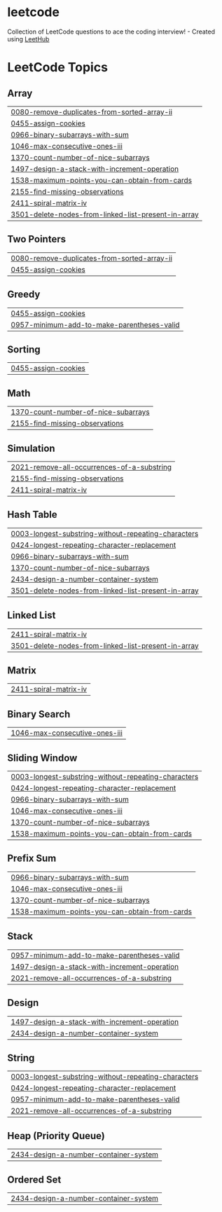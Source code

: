 # leetcode
Collection of LeetCode questions to ace the coding interview! - Created using [LeetHub](https://github.com/QasimWani/LeetHub)

<!---LeetCode Topics Start-->
# LeetCode Topics
## Array
|  |
| ------- |
| [0080-remove-duplicates-from-sorted-array-ii](https://github.com/Twon99/leetcode/tree/master/0080-remove-duplicates-from-sorted-array-ii) |
| [0455-assign-cookies](https://github.com/Twon99/leetcode/tree/master/0455-assign-cookies) |
| [0966-binary-subarrays-with-sum](https://github.com/Twon99/leetcode/tree/master/0966-binary-subarrays-with-sum) |
| [1046-max-consecutive-ones-iii](https://github.com/Twon99/leetcode/tree/master/1046-max-consecutive-ones-iii) |
| [1370-count-number-of-nice-subarrays](https://github.com/Twon99/leetcode/tree/master/1370-count-number-of-nice-subarrays) |
| [1497-design-a-stack-with-increment-operation](https://github.com/Twon99/leetcode/tree/master/1497-design-a-stack-with-increment-operation) |
| [1538-maximum-points-you-can-obtain-from-cards](https://github.com/Twon99/leetcode/tree/master/1538-maximum-points-you-can-obtain-from-cards) |
| [2155-find-missing-observations](https://github.com/Twon99/leetcode/tree/master/2155-find-missing-observations) |
| [2411-spiral-matrix-iv](https://github.com/Twon99/leetcode/tree/master/2411-spiral-matrix-iv) |
| [3501-delete-nodes-from-linked-list-present-in-array](https://github.com/Twon99/leetcode/tree/master/3501-delete-nodes-from-linked-list-present-in-array) |
## Two Pointers
|  |
| ------- |
| [0080-remove-duplicates-from-sorted-array-ii](https://github.com/Twon99/leetcode/tree/master/0080-remove-duplicates-from-sorted-array-ii) |
| [0455-assign-cookies](https://github.com/Twon99/leetcode/tree/master/0455-assign-cookies) |
## Greedy
|  |
| ------- |
| [0455-assign-cookies](https://github.com/Twon99/leetcode/tree/master/0455-assign-cookies) |
| [0957-minimum-add-to-make-parentheses-valid](https://github.com/Twon99/leetcode/tree/master/0957-minimum-add-to-make-parentheses-valid) |
## Sorting
|  |
| ------- |
| [0455-assign-cookies](https://github.com/Twon99/leetcode/tree/master/0455-assign-cookies) |
## Math
|  |
| ------- |
| [1370-count-number-of-nice-subarrays](https://github.com/Twon99/leetcode/tree/master/1370-count-number-of-nice-subarrays) |
| [2155-find-missing-observations](https://github.com/Twon99/leetcode/tree/master/2155-find-missing-observations) |
## Simulation
|  |
| ------- |
| [2021-remove-all-occurrences-of-a-substring](https://github.com/Twon99/leetcode/tree/master/2021-remove-all-occurrences-of-a-substring) |
| [2155-find-missing-observations](https://github.com/Twon99/leetcode/tree/master/2155-find-missing-observations) |
| [2411-spiral-matrix-iv](https://github.com/Twon99/leetcode/tree/master/2411-spiral-matrix-iv) |
## Hash Table
|  |
| ------- |
| [0003-longest-substring-without-repeating-characters](https://github.com/Twon99/leetcode/tree/master/0003-longest-substring-without-repeating-characters) |
| [0424-longest-repeating-character-replacement](https://github.com/Twon99/leetcode/tree/master/0424-longest-repeating-character-replacement) |
| [0966-binary-subarrays-with-sum](https://github.com/Twon99/leetcode/tree/master/0966-binary-subarrays-with-sum) |
| [1370-count-number-of-nice-subarrays](https://github.com/Twon99/leetcode/tree/master/1370-count-number-of-nice-subarrays) |
| [2434-design-a-number-container-system](https://github.com/Twon99/leetcode/tree/master/2434-design-a-number-container-system) |
| [3501-delete-nodes-from-linked-list-present-in-array](https://github.com/Twon99/leetcode/tree/master/3501-delete-nodes-from-linked-list-present-in-array) |
## Linked List
|  |
| ------- |
| [2411-spiral-matrix-iv](https://github.com/Twon99/leetcode/tree/master/2411-spiral-matrix-iv) |
| [3501-delete-nodes-from-linked-list-present-in-array](https://github.com/Twon99/leetcode/tree/master/3501-delete-nodes-from-linked-list-present-in-array) |
## Matrix
|  |
| ------- |
| [2411-spiral-matrix-iv](https://github.com/Twon99/leetcode/tree/master/2411-spiral-matrix-iv) |
## Binary Search
|  |
| ------- |
| [1046-max-consecutive-ones-iii](https://github.com/Twon99/leetcode/tree/master/1046-max-consecutive-ones-iii) |
## Sliding Window
|  |
| ------- |
| [0003-longest-substring-without-repeating-characters](https://github.com/Twon99/leetcode/tree/master/0003-longest-substring-without-repeating-characters) |
| [0424-longest-repeating-character-replacement](https://github.com/Twon99/leetcode/tree/master/0424-longest-repeating-character-replacement) |
| [0966-binary-subarrays-with-sum](https://github.com/Twon99/leetcode/tree/master/0966-binary-subarrays-with-sum) |
| [1046-max-consecutive-ones-iii](https://github.com/Twon99/leetcode/tree/master/1046-max-consecutive-ones-iii) |
| [1370-count-number-of-nice-subarrays](https://github.com/Twon99/leetcode/tree/master/1370-count-number-of-nice-subarrays) |
| [1538-maximum-points-you-can-obtain-from-cards](https://github.com/Twon99/leetcode/tree/master/1538-maximum-points-you-can-obtain-from-cards) |
## Prefix Sum
|  |
| ------- |
| [0966-binary-subarrays-with-sum](https://github.com/Twon99/leetcode/tree/master/0966-binary-subarrays-with-sum) |
| [1046-max-consecutive-ones-iii](https://github.com/Twon99/leetcode/tree/master/1046-max-consecutive-ones-iii) |
| [1370-count-number-of-nice-subarrays](https://github.com/Twon99/leetcode/tree/master/1370-count-number-of-nice-subarrays) |
| [1538-maximum-points-you-can-obtain-from-cards](https://github.com/Twon99/leetcode/tree/master/1538-maximum-points-you-can-obtain-from-cards) |
## Stack
|  |
| ------- |
| [0957-minimum-add-to-make-parentheses-valid](https://github.com/Twon99/leetcode/tree/master/0957-minimum-add-to-make-parentheses-valid) |
| [1497-design-a-stack-with-increment-operation](https://github.com/Twon99/leetcode/tree/master/1497-design-a-stack-with-increment-operation) |
| [2021-remove-all-occurrences-of-a-substring](https://github.com/Twon99/leetcode/tree/master/2021-remove-all-occurrences-of-a-substring) |
## Design
|  |
| ------- |
| [1497-design-a-stack-with-increment-operation](https://github.com/Twon99/leetcode/tree/master/1497-design-a-stack-with-increment-operation) |
| [2434-design-a-number-container-system](https://github.com/Twon99/leetcode/tree/master/2434-design-a-number-container-system) |
## String
|  |
| ------- |
| [0003-longest-substring-without-repeating-characters](https://github.com/Twon99/leetcode/tree/master/0003-longest-substring-without-repeating-characters) |
| [0424-longest-repeating-character-replacement](https://github.com/Twon99/leetcode/tree/master/0424-longest-repeating-character-replacement) |
| [0957-minimum-add-to-make-parentheses-valid](https://github.com/Twon99/leetcode/tree/master/0957-minimum-add-to-make-parentheses-valid) |
| [2021-remove-all-occurrences-of-a-substring](https://github.com/Twon99/leetcode/tree/master/2021-remove-all-occurrences-of-a-substring) |
## Heap (Priority Queue)
|  |
| ------- |
| [2434-design-a-number-container-system](https://github.com/Twon99/leetcode/tree/master/2434-design-a-number-container-system) |
## Ordered Set
|  |
| ------- |
| [2434-design-a-number-container-system](https://github.com/Twon99/leetcode/tree/master/2434-design-a-number-container-system) |
<!---LeetCode Topics End-->